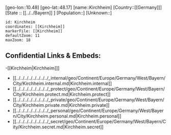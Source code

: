 ﻿---
location: [48.17,10.48]
mapzoom: [7,12] 
mapmarker: city 
type: City
tags:
- geo/City


SpocWebEntityId: 31442
isDeleted: false
confidential: public

---
[geo-lon::10.48]
[geo-lat::48.17]
[name::Kirchheim]
[Country::[[Germany]]]
[State :: [[../../Bayern]] ]
[Population::]
[Unknown::]


```leaflet
id: Kirchheim
coordinates: [[Kirchheim]]
markerFile: [[Kirchheim]]
defaultZoom: 11 
maxZoom: 18
```


## Confidential Links & Embeds: 
-[[Kirchheim|Kirchheim]]] 
- [[../../../../../../../../_internal/geo/Continent/Europe/Germany/West/Bayern/City/Kirchheim.internal.md|Kirchheim.internal]] 
- [[../../../../../../../../_protect/geo/Continent/Europe/Germany/West/Bayern/City/Kirchheim.protect.md|Kirchheim.protect]] 
- [[../../../../../../../../_private/geo/Continent/Europe/Germany/West/Bayern/City/Kirchheim.private.md|Kirchheim.private]] 
- [[../../../../../../../../_personal/geo/Continent/Europe/Germany/West/Bayern/City/Kirchheim.personal.md|Kirchheim.personal]] 
- [[../../../../../../../../_secret/geo/Continent/Europe/Germany/West/Bayern/City/Kirchheim.secret.md|Kirchheim.secret]] 
